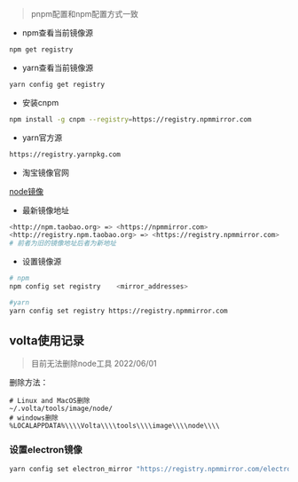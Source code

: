 > pnpm配置和npm配置方式一致


- npm查看当前镜像源

```bash
npm get registry
```

- yarn查看当前镜像源

```bash
yarn config get registry
```

- 安装cnpm

```bash
npm install -g cnpm --registry=https://registry.npmmirror.com
```

- yarn官方源

```latex
https://registry.yarnpkg.com
```

- 淘宝镜像官网

[node镜像](https://developer.aliyun.com/mirror/NPM?spm=a2c6h.13651102.0.0.4c771b11cMgyMv)

- 最新镜像地址

```bash
<http://npm.taobao.org> => <https://npmmirror.com>
<http://registry.npm.taobao.org> => <https://registry.npmmirror.com>
# 前者为旧的镜像地址后者为新地址
```

- 设置镜像源

```bash
# npm
npm config set registry    <mirror_addresses>

#yarn
yarn config set registry https://registry.npmmirror.com
```

## volta使用记录

> 目前无法删除node工具 2022/06/01


删除方法：

```
# Linux and MacOS删除
~/.volta/tools/image/node/
# windows删除
%LOCALAPPDATA%\\\\Volta\\\\tools\\\\image\\\\node\\\\
```

### 设置electron镜像

```bash
yarn config set electron_mirror "https://registry.npmmirror.com/electron"
```
